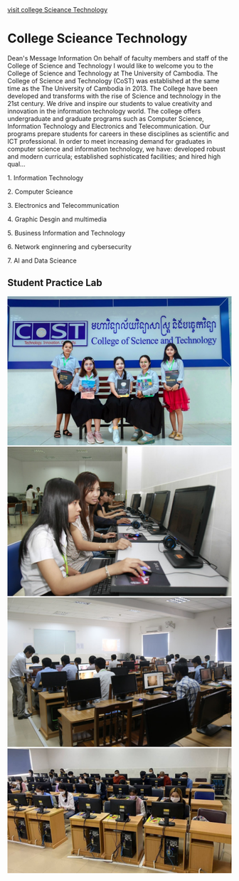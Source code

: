<!DOCTYPE html>
<html lang="en">
  <head>
    <meta charset="UTF-8" />
    <meta name="viewport" content="width=device-width, initial-scale=1.0" />
    <title>Nhaasmos
    </title>
    <link
      href="https://fonts.googleapis.com/css2?family=Angkor&family=Press+Start+2P&display=swap"
      rel="stylesheet"
    />
    <link rel="stylesheet" href="index.css" />
  </head>
  <body>
    <a href="">visit college Scieance Technology</a>
    <h1 class="hello">College Scieance Technology</h1>
    <p class="php">
      Dean's Message Information On behalf of faculty members and staff of the
      College of Science and Technology I would like to welcome you to the
      College of Science and Technology at The University of Cambodia. The
      College of Science and Technology (CoST) was established at the same time
      as the The University of Cambodia in 2013. The College have been developed
      and transforms with the rise of Science and technology in the 21st
      century. We drive and inspire our students to value creativity and
      innovation in the information technology world. The college offers
      undergraduate and graduate programs such as Computer Science, Information
      Technology and Electronics and Telecommunication. Our programs prepare
      students for careers in these disciplines as scientific and ICT
      professional. In order to meet increasing demand for graduates in computer
      science and information technology, we have: developed robust and modern
      curricula; established sophisticated facilities; and hired high qual...
    </p>
    <div class="div-bleh">
      <p>1. Information Technology</p>
      <p>2. Computer Scieance</p>
      <p>3. Electronics and Telecommunication</p>
      <p>4. Graphic Desgin and multimedia</p>
      <p>5. Business Information and Technology</p>
      <p>6. Network enginnering and cybersecurity</p>
      <p>7. AI and Data Scieance</p>
    </div>
    <h2 class="box">Student Practice Lab</h2>
    <img class="photo" src="photo.jpg" alt="" />
    <img class="photo2" src="photo2.jpg" alt="" />
    <img class="photo3" src="photo3.jpg" alt="" />
    <img class="photo4" src="photo4.jpg" alt="" />
  </body>
</html>
